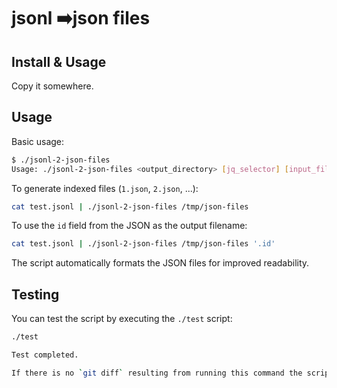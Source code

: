 # jsonl ➡️json files

## Install & Usage

Copy it somewhere.

## Usage

Basic usage:

```bash
$ ./jsonl-2-json-files
Usage: ./jsonl-2-json-files <output_directory> [jq_selector] [input_file.jsonl]
```

To generate indexed files (`1.json`, `2.json`, ...):

```bash
cat test.jsonl | ./jsonl-2-json-files /tmp/json-files
```

To use the `id` field from the JSON as the output filename:

```bash
cat test.jsonl | ./jsonl-2-json-files /tmp/json-files '.id'
```

The script automatically formats the JSON files for improved readability.

## Testing

You can test the script by executing the `./test` script:

```bash
./test

Test completed.

If there is no `git diff` resulting from running this command the scripts work as expected.
```